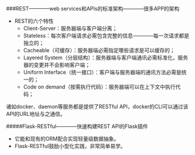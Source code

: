 ###REST————web services和APIs的标准架构————很多APP的架构
- REST的六个特性
    + Client-Server：服务器端与客户端分离；
    + Stateless：每次客户端请求必需包含完整的信息————每一次请求都是独立的；
    + Cacheable（可缓存）：服务器端必需指定哪些请求是可以缓存的；
    + Layered System（分层结构）：服务器端与客户端通讯必需标准化，服务器的变更并不会影响客户端；
    + Uniform Interface（统一接口）：客户端与服务器端的通讯方法必需是统一的；
    + Code on demand（按需执行代码）：服务器端可以在上下文中执行代码；

诸如docker、daemon等服务都是提供了RESTful API，docker的CLI可以通过该API的URL地址与之通信。

#####Flask-RESTful————快速构建REST API的Flask插件
- 它能和现有的ORM配合实现轻量级数据抽象。
- Flask-RESTful鼓励小型化实践，非常简单易学。